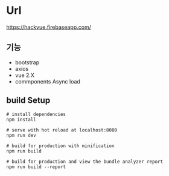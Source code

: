
# Url 
https://hackvue.firebaseapp.com/

## 기능

* bootstrap
* axios
* vue 2.X
* commponents Async load 

## build Setup

```
# install dependencies
npm install

# serve with hot reload at localhost:8080
npm run dev

# build for production with minification
npm run build

# build for production and view the bundle analyzer report
npm run build --report
```